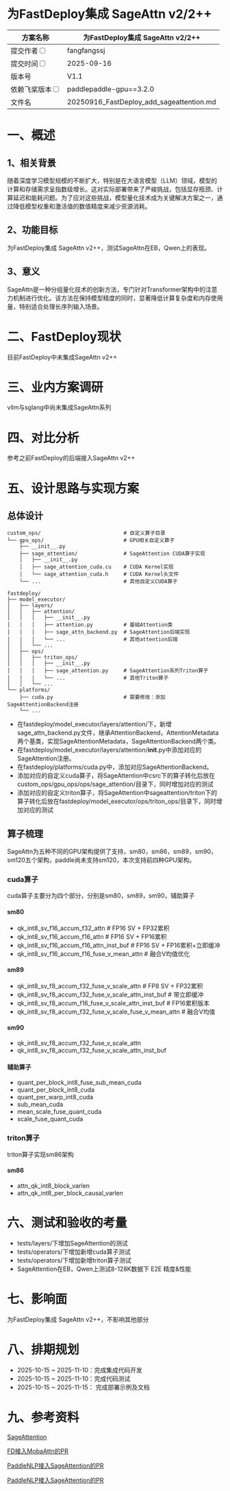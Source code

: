 # 为FastDeploy集成 SageAttn v2/2++

| 方案名称                         |  为FastDeploy集成 SageAttn v2/2++  | 
|----------------------------------------------------------|-------------------------------------------|
| 提交作者<input type="checkbox" class="rowselector hidden">   | fangfangssj                             | 
| 提交时间<input type="checkbox" class="rowselector hidden">   | 2025-09-16                              | 
| 版本号                                                      | V1.1                                      | 
| 依赖飞桨版本<input type="checkbox" class="rowselector hidden"> | paddlepaddle-gpu==3.2.0                     | 
| 文件名                                                      | 20250916_FastDeploy_add_sageattention.md<br> | 

# 一、概述
## 1、相关背景
随着深度学习模型规模的不断扩大，特别是在大语言模型（LLM）领域，模型的计算和存储需求呈指数级增长。这对实际部署带来了严峻挑战，包括显存瓶颈、计算延迟和能耗问题。为了应对这些挑战，模型量化技术成为关键解决方案之一，通过降低模型权重和激活值的数值精度来减少资源消耗。
## 2、功能目标
为FastDeploy集成 SageAttn v2++，测试SageAttn在EB，Qwen上的表现。
## 3、意义
SageAttn是一种分组量化技术的创新方法，专门针对Transformer架构中的注意力机制进行优化。该方法在保持模型精度的同时，显著降低计算复杂度和内存使用量，特别适合处理长序列输入场景。

# 二、FastDeploy现状
目前FastDeploy中未集成SageAttn v2++

# 三、业内方案调研
vllm与sglang中尚未集成SageAttn系列

# 四、对比分析
参考之前FastDeploy的后端接入SageAttn v2++

# 五、设计思路与实现方案
## 总体设计
```text
custom_ops/                           # 自定义算子目录
└── gpu_ops/                          # GPU相关自定义算子
    ├── __init__.py
    ├── sage_attention/               # SageAttention CUDA算子实现
    │   ├── __init__.py
    │   ├── sage_attention_cuda.cu    # CUDA Kernel实现
    │   └── sage_attention_cuda.h     # CUDA Kernel头文件
    └── ...                           # 其他自定义CUDA算子

fastdeploy/
├── model_executor/
│   ├── layers/
│   │   ├── attention/
│   │   │   ├── __init__.py
│   │   │   ├── attention.py          # 基础Attention类
│   │   │   ├── sage_attn_backend.py  # SageAttention后端实现
│   │   │   └── ...                   # 其他attention后端
│   │   └── ...
│   ├── ops/
│   │   ├── triton_ops/
│   │   │   ├── __init__.py
│   │   │   ├── sage_attention.py     # SageAttention系列Triton算子
│   │   │   └── ...                   # 其他Triton算子
│   │   └── ...
└── platforms/
    ├── cuda.py                       # 需要修改：添加SageAttentionBackend注册
    └── ...
```
- 在fastdeploy/model_executor/layers/attention/下，新增sage_attn_backend.py文件，继承AttentionBackend，AttentionMetadata两个基类，实现SageAttentionMetadata，SageAttentionBackend两个类。
- 在fastdeploy/model_executor/layers/attention/__init__.py中添加对应的SageAttention注册。
- 在fastdeploy/platforms/cuda.py中，添加对应SageAttentionBackend。
- 添加对应的自定义cuda算子，将SageAttention中csrc下的算子转化后放在custom_ops/gpu_ops/ops/sage_attention/目录下，同时增加对应的测试
- 添加对应的自定义triton算子，将SageAttention中sageattention/triton下的算子转化后放在fastdeploy/model_executor/ops/triton_ops/目录下，同时增加对应的测试

## 算子梳理
SageAttn为五种不同的GPU架构提供了支持，sm80，sm86，sm89，sm90，sm120五个架构，paddle尚未支持sm120，本次支持前四种GPU架构。
### cuda算子
cuda算子主要分为四个部分，分别是sm80，sm89，sm90，辅助算子
#### sm80
- qk_int8_sv_f16_accum_f32_attn          # FP16 SV + FP32累积
- qk_int8_sv_f16_accum_f16_attn          # FP16 SV + FP16累积  
- qk_int8_sv_f16_accum_f16_attn_inst_buf # FP16 SV + FP16累积+立即缓冲
- qk_int8_sv_f16_accum_f16_fuse_v_mean_attn # 融合V均值优化
#### sm89
- qk_int8_sv_f8_accum_f32_fuse_v_scale_attn        # FP8 SV + FP32累积
- qk_int8_sv_f8_accum_f32_fuse_v_scale_attn_inst_buf # 带立即缓冲
- qk_int8_sv_f8_accum_f16_fuse_v_scale_attn_inst_buf # FP16累积版本
- qk_int8_sv_f8_accum_f32_fuse_v_scale_fuse_v_mean_attn # 融合V均值
#### sm90
- qk_int8_sv_f8_accum_f32_fuse_v_scale_attn
- qk_int8_sv_f8_accum_f32_fuse_v_scale_attn_inst_buf
#### 辅助算子
- quant_per_block_int8_fuse_sub_mean_cuda
- quant_per_block_int8_cuda
- quant_per_warp_int8_cuda
- sub_mean_cuda
- mean_scale_fuse_quant_cuda
- scale_fuse_quant_cuda

### triton算子
triton算子实现sm86架构
#### sm86
- attn_qk_int8_block_varlen
- attn_qk_int8_per_block_causal_varlen


# 六、测试和验收的考量
- tests/layers/下增加SageAttention的测试
- tests/operators/下增加新增cuda算子测试
- tests/operators/下增加新增triton算子测试
- SageAttention在EB，Qwen上测试8-128K数据下 E2E 精度&性能

# 七、影响面
为FastDeploy集成 SageAttn v2++，不影响其他部分

# 八、排期规划
* 2025-10-15 ~ 2025-11-10：完成集成代码开发
* 2025-10-15 ~ 2025-11-10：完成代码测试
* 2025-10-15 ~ 2025-11-15： 完成部署示例及文档

# 九、参考资料

[SageAttention](https://github.com/thu-ml/SageAttention)

[FD接入MobaAttn的PR](https://github.com/PaddlePaddle/FastDeploy/pull/3209)

[PaddleNLP接入SageAttention的PR](https://github.com/PaddlePaddle/PaddleNLP/pull/9848)

[PaddleNLP接入SageAttention的PR](https://github.com/PaddlePaddle/PaddleNLP/pull/10032)
